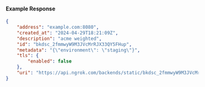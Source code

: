 <!-- Code generated for API Clients. DO NOT EDIT. -->

#### Example Response

```json
{
	"address": "example.com:8080",
	"created_at": "2024-04-29T18:21:09Z",
	"description": "acme weighted",
	"id": "bkdsc_2fmmwyW9M3JVcMrRJX33QY5FHup",
	"metadata": "{\"environment\": \"staging\"}",
	"tls": {
		"enabled": false
	},
	"uri": "https://api.ngrok.com/backends/static/bkdsc_2fmmwyW9M3JVcMrRJX33QY5FHup"
}
```
